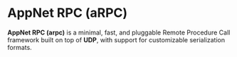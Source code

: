 # AppNet RPC (aRPC)

**AppNet RPC (arpc)** is a minimal, fast, and pluggable Remote Procedure Call framework built on top of **UDP**, with support for customizable serialization formats.